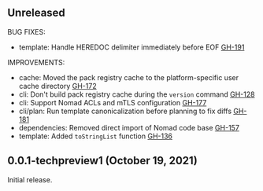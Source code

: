 ## Unreleased

BUG FIXES:
* template: Handle HEREDOC delimiter immediately before EOF [GH-191](https://github.com/hashicorp/nomad-pack/pull/191)

IMPROVEMENTS:

* cache: Moved the pack registry cache to the platform-specific user cache directory [GH-172](https://github.com/hashicorp/nomad-pack/pull/172)
* cli: Don't build pack registry cache during the `version` command [GH-128](https://github.com/hashicorp/nomad-pack/pull/128)
* cli: Support Nomad ACLs and mTLS configuration [GH-177](https://github.com/hashicorp/nomad-pack/pull/177)
* cli/plan: Run template canonicalization before planning to fix diffs [GH-181](https://github.com/hashicorp/nomad-pack/pull/181)
* dependencies: Removed direct import of Nomad code base [GH-157](https://github.com/hashicorp/nomad-pack/pull/157)
* template: Added `toStringList` function [GH-136](https://github.com/hashicorp/nomad-pack/pull/136)

## 0.0.1-techpreview1 (October 19, 2021)

Initial release.
